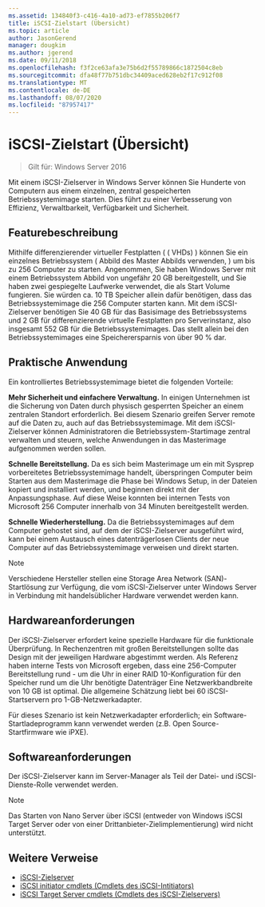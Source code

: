 ```yaml
---
ms.assetid: 134840f3-c416-4a10-ad73-ef7855b206f7
title: iSCSI-Zielstart (Übersicht)
ms.topic: article
author: JasonGerend
manager: dougkim
ms.author: jgerend
ms.date: 09/11/2018
ms.openlocfilehash: f3f2ce63afa3e75b6d2f55789866c1872504c8eb
ms.sourcegitcommit: dfa48f77b751dbc34409aced628eb2f17c912f08
ms.translationtype: MT
ms.contentlocale: de-DE
ms.lasthandoff: 08/07/2020
ms.locfileid: "87957417"
---
```

# <a name="iscsi-target-boot-overview"></a>iSCSI-Zielstart (Übersicht)

> Gilt für: Windows Server 2016

Mit einem iSCSI-Zielserver in Windows Server können Sie Hunderte von Computern aus einem einzelnen, zentral gespeicherten Betriebssystemimage starten. Dies führt zu einer Verbesserung von Effizienz, Verwaltbarkeit, Verfügbarkeit und Sicherheit.

## <a name="feature-description"></a><a name="BKMK_OVER"></a>Featurebeschreibung
Mithilfe differenzierender virtueller Festplatten ( \( VHDs) \) können Sie ein einzelnes Betriebssystem \( Abbild des Master Abbilds verwenden, \) um bis zu 256 Computer zu starten. Angenommen, Sie haben Windows Server mit einem Betriebssystem Abbild von ungefähr 20 GB bereitgestellt, und Sie haben zwei gespiegelte Laufwerke verwendet, die als Start Volume fungieren. Sie würden ca. 10 TB Speicher allein dafür benötigen, dass das Betriebssystemimage die 256 Computer starten kann. Mit dem iSCSI-Zielserver benötigen Sie 40 GB für das Basisimage des Betriebssystems und 2 GB für differenzierende virtuelle Festplatten pro Serverinstanz, also insgesamt 552 GB für die Betriebssystemimages. Das stellt allein bei den Betriebssystemimages eine Speicherersparnis von über 90 % dar.

## <a name="practical-applications"></a><a name="BKMK_APP"></a>Praktische Anwendung
Ein kontrolliertes Betriebssystemimage bietet die folgenden Vorteile:

**Mehr Sicherheit und einfachere Verwaltung.** In einigen Unternehmen ist die Sicherung von Daten durch physisch gesperrten Speicher an einem zentralen Standort erforderlich. Bei diesem Szenario greifen Server remote auf die Daten zu, auch auf das Betriebssystemimage. Mit dem iSCSI-Zielserver können Administratoren die Betriebssystem-Startimage zentral verwalten und steuern, welche Anwendungen in das Masterimage aufgenommen werden sollen.

**Schnelle Bereitstellung.** Da es sich beim Masterimage um ein mit Sysprep vorbereitetes Betriebssystemimage handelt, überspringen Computer beim Starten aus dem Masterimage die Phase bei Windows Setup, in der Dateien kopiert und installiert werden, und beginnen direkt mit der Anpassungsphase. Auf diese Weise konnten bei internen Tests von Microsoft 256 Computer innerhalb von 34 Minuten bereitgestellt werden.

**Schnelle Wiederherstellung.** Da die Betriebssystemimages auf dem Computer gehostet sind, auf dem der iSCSI-Zielserver ausgeführt wird, kann bei einem Austausch eines datenträgerlosen Clients der neue Computer auf das Betriebssystemimage verweisen und direkt starten.

> [!NOTE]
> Verschiedene Hersteller stellen eine Storage Area Network \(SAN\)-Startlösung zur Verfügung, die vom iSCSI-Zielserver unter Windows Server in Verbindung mit handelsüblicher Hardware verwendet werden kann.

## <a name="hardware-requirements"></a><a name="BKMK_HARD"></a>Hardwareanforderungen
Der iSCSI-Zielserver erfordert keine spezielle Hardware für die funktionale Überprüfung. In Rechenzentren mit großen Bereitstellungen sollte das Design mit der jeweiligen Hardware abgestimmt werden. Als Referenz haben interne Tests von Microsoft ergeben, dass eine 256-Computer Bereitstellung rund \- um die Uhr in einer RAID 10-Konfiguration für den Speicher rund um die Uhr benötigte Datenträger Eine Netzwerkbandbreite von 10 GB ist optimal. Die allgemeine Schätzung liebt bei 60 iSCSI-Startservern pro 1-GB-Netzwerkadapter.

Für dieses Szenario ist kein Netzwerkadapter erforderlich; ein Software-Startladeprogramm kann verwendet werden \(z.B. Open Source-Startfirmware wie iPXE\).

## <a name="software-requirements"></a><a name="BKMK_SOFT"></a>Softwareanforderungen
Der iSCSI-Zielserver kann im Server-Manager als Teil der Datei- und iSCSI-Dienste-Rolle verwendet werden.

> [!NOTE]
> Das Starten von Nano Server über iSCSI (entweder von Windows iSCSI Target Server oder von einer Drittanbieter-Zielimplementierung) wird nicht unterstützt.

## <a name="additional-references"></a>Weitere Verweise
* [iSCSI-Zielserver](/previous-versions/windows/it-pro/windows-server-2012-R2-and-2012/hh848272(v=ws.11))
* [iSCSI initiator cmdlets (Cmdlets des iSCSI-Intitiators)](/powershell/module/iscsi/?view=win10-ps)
* [iSCSI Target Server cmdlets (Cmdlets des iSCSI-Zielservers)](/powershell/module/iscsi/?view=win10-ps)
